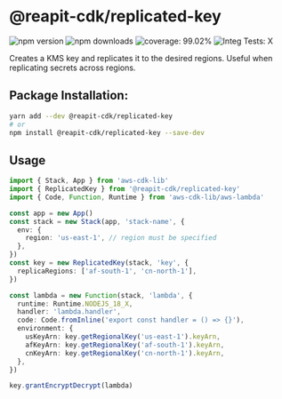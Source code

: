 # @reapit-cdk/replicated-key


![npm version](https://img.shields.io/npm/v/@reapit-cdk/replicated-key)
![npm downloads](https://img.shields.io/npm/dm/@reapit-cdk/replicated-key)
![coverage: 99.02%](https://img.shields.io/badge/coverage-99.02%-green)
![Integ Tests: X](https://img.shields.io/badge/Integ%20Tests-X-red)

Creates a KMS key and replicates it to the desired regions. Useful when replicating secrets across regions.

## Package Installation:

```sh
yarn add --dev @reapit-cdk/replicated-key
# or
npm install @reapit-cdk/replicated-key --save-dev
```

## Usage
```ts
import { Stack, App } from 'aws-cdk-lib'
import { ReplicatedKey } from '@reapit-cdk/replicated-key'
import { Code, Function, Runtime } from 'aws-cdk-lib/aws-lambda'

const app = new App()
const stack = new Stack(app, 'stack-name', {
  env: {
    region: 'us-east-1', // region must be specified
  },
})
const key = new ReplicatedKey(stack, 'key', {
  replicaRegions: ['af-south-1', 'cn-north-1'],
})

const lambda = new Function(stack, 'lambda', {
  runtime: Runtime.NODEJS_18_X,
  handler: 'lambda.handler',
  code: Code.fromInline('export const handler = () => {}'),
  environment: {
    usKeyArn: key.getRegionalKey('us-east-1').keyArn,
    afKeyArn: key.getRegionalKey('af-south-1').keyArn,
    cnKeyArn: key.getRegionalKey('cn-north-1').keyArn,
  },
})

key.grantEncryptDecrypt(lambda)

```